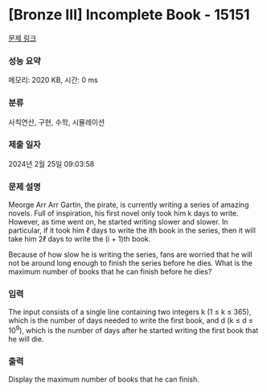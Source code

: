 # [Bronze III] Incomplete Book - 15151 

[문제 링크](https://www.acmicpc.net/problem/15151) 

### 성능 요약

메모리: 2020 KB, 시간: 0 ms

### 분류

사칙연산, 구현, 수학, 시뮬레이션

### 제출 일자

2024년 2월 25일 09:03:58

### 문제 설명

<p>Meorge Arr Arr Gartin, the pirate, is currently writing a series of amazing novels. Full of inspiration, his first novel only took him k days to write. However, as time went on, he started writing slower and slower. In particular, if it took him ℓ days to write the ith book in the series, then it will take him 2ℓ days to write the (i + 1)th book.</p>

<p>Because of how slow he is writing the series, fans are worried that he will not be around long enough to finish the series before he dies. What is the maximum number of books that he can finish before he dies?</p>

### 입력 

 <p>The input consists of a single line containing two integers k (1 ≤ k ≤ 365), which is the number of days needed to write the first book, and d (k ≤ d ≤ 10<sup>9</sup>), which is the number of days after he started writing the first book that he will die.</p>

### 출력 

 <p>Display the maximum number of books that he can finish.</p>

